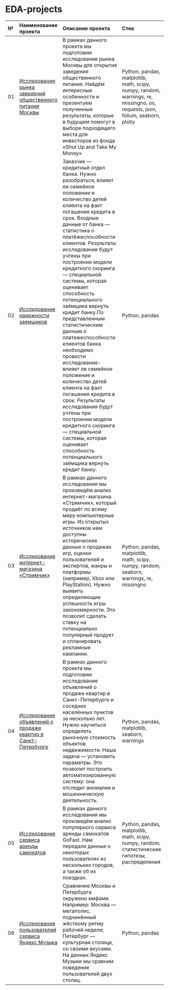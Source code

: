 # EDA-projects

| №  | Наименование проекта  | Описание проекта | Стек |
|:-- |:----------------------|:--------------|:-------------|
| 01 |[Исследование рынка заведений общественного питания Москвы](https://github.com/nikita-data/EDA_projects/blob/main/01_Catering%20market%20research/Catering_market_research%20(2).ipynb)|В рамках данного проекта мы подготовим исследование рынка Москвы для открытия заведения общественного питания. Найдём интересные особенности и презентуем полученные результаты, которые в будущем помогут в выборе подходящего места для инвесторов из фонда «Shut Up and Take My Money» |Python, pandas, matplotlib, math, scipy, numpy, random, warnings, re, missingno, os, requests, json, folium, seaborn, plotly |
| 02 |[Исследование надежности заемщиков](https://github.com/nikita-data/EDA_projects/blob/main/bank%20borrower%20research/bank_borrower_research%20(1).ipynb)|Заказчик — кредитный отдел банка. Нужно разобраться, влияет ли семейное положение и количество детей клиента на факт погашения кредита в срок. Входные данные от банка — статистика о платёжеспособности клиентов. Результаты исследования будут учтены при построении модели кредитного скоринга — специальной системы, которая оценивает способность потенциального заёмщика вернуть кредит банку.По представленным статистическим данным о платежеспособности клиентов банка необходимо провести исследование- влияет ли семейное положение и количество детей клиента на факт погашения кредита в срок. Результаты исследования будут учтены при построении модели кредитного скоринга — специальной системы, которая оценивает способность потенциального заёмщика вернуть кредит банку. |Python, pandas|
| 03 |[Исследование интернет-магазина «Стримчик»](https://github.com/nikita-data/EDA_projects/blob/main/e-commerce%20research/E-commerce%20research.ipynb)|В рамках данного исследования мы произведём анализ интернет-магазина «Стримчик», который продаёт по всему миру компьютерные игры. Из открытых источников нам доступны исторические данные о продажах игр, оценки пользователей и экспертов, жанры и платформы (например, Xbox или PlayStation). Нужно выявить определяющие успешность игры закономерности. Это позволит сделать ставку на потенциально популярный продукт и спланировать рекламные кампании. |Python, pandas, matplotlib, math, scipy, numpy, random, seaborn, warnings, re, missingno |
| 04 |[Исследование объявлений о продаже квартир в Санкт-Петербурге](https://github.com/nikita-data/EDA_projects/blob/main/real%20estate%20research/real%20estate%20research.ipynb)|В рамках данного проекта мы подготовим исследование объявлений о продаже квартир в Санкт-Петербурге и соседних населённых пунктов за несколько лет. Нужно научиться определять рыночную стоимость объектов недвижимости. Наша задача — установить параметры. Это позволит построить автоматизированную систему: она отследит аномалии и мошенническую деятельность. |Python, pandas, matplotlib, seaborn, warnings |
| 05 |[Исследование сервиса аренды самокатов](https://github.com/nikita-data/EDA_projects/blob/main/scooter%20rental%20research/scooter%20rental%20research.ipynb)|В рамках данного исследования мы произведём анализ популярного сервиса аренды самокатов GoFast. Нам передали данные о некоторых пользователях из нескольких городов, а также об их поездках. |Python, pandas, matplotlib, math, scipy, numpy, random, статистические гипотезы, распределения|
| 06 |[Исследование пользователей сервиса Яндекс Музыка](https://github.com/nikita-data/EDA_projects/blob/main/yandex%20music%20research/yandex_music_research.ipynb)|Сравнение Москвы и Петербурга окружено мифами. Например: Москва — мегаполис, подчинённый жёсткому ритму рабочей недели; Петербург — культурная столица, со своими вкусами. На данных Яндекс Музыки мы сравним поведение пользователей двух столиц. |Python, pandas|
